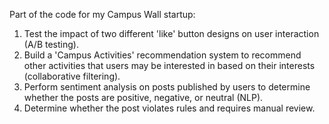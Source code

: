 Part of the code for my Campus Wall startup:
   1. Test the impact of two different 'like' button designs on user interaction (A/B testing).
   2. Build a 'Campus Activities' recommendation system to recommend other activities that users may be interested in based on their interests (collaborative filtering).
   3. Perform sentiment analysis on posts published by users to determine whether the posts are positive, negative, or neutral (NLP).
   4. Determine whether the post violates rules and requires manual review.
